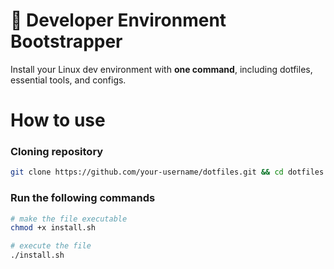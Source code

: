 # 🚀 Developer Environment Bootstrapper

Install your Linux dev environment with **one command**, including dotfiles, essential tools, and configs.

# How to use

### Cloning repository

```bash
git clone https://github.com/your-username/dotfiles.git && cd dotfiles
```

### Run the following commands

```bash
# make the file executable
chmod +x install.sh

# execute the file
./install.sh
```
